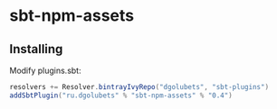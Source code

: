 # sbt-npm-assets
## Installing
Modify plugins.sbt:
```scala
resolvers += Resolver.bintrayIvyRepo("dgolubets", "sbt-plugins")
addSbtPlugin("ru.dgolubets" % "sbt-npm-assets" % "0.4")
```
